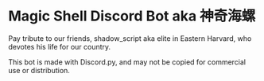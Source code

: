 # Magic Shell Discord Bot aka 神奇海螺

Pay tribute to our friends, shadow_script aka elite in Eastern Harvard, who devotes his life for our country.

This bot is made with Discord.py, and may not be copied for commercial use or distribution.
